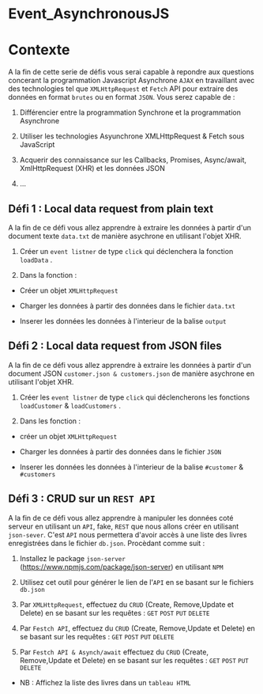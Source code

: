 # Event_AsynchronousJS
# Contexte
A la fin de cette serie de défis vous serai capable à repondre aux questions concerant la programmation Javascript Asynchrone `AJAX` en travaillant avec des technologies tel que `XMLHttpRequest` et `Fetch` API pour extraire des données en format `brutes` ou en format `JSON`. Vous serez capable de :

1. Différencier entre la programmation Synchrone et la programmation Asynchrone

2. Utiliser les technologies Asyunchrone XMLHttpRequest & Fetch sous JavaScript

3. Acquerir des connaissance sur les Callbacks, Promises, Async/await, XmlHttpRequest (XHR) et les données JSON

4. ...


## Défi 1 : Local data request from plain text

A la fin de ce défi vous allez apprendre à extraire les données à partir d'un document texte `data.txt` de manière asychrone en utilisant l'objet XHR.



1. Créer un `event listner` de type `click` qui déclenchera la fonction `loadData` .

2. Dans la fonction :

- Créer un objet `XMLHttpRequest`

- Charger les données à partir des données dans le fichier `data.txt`

- Inserer les données les données à l'interieur de la balise `output`


## Défi 2 : Local data request from JSON files

A la fin de ce défi vous allez apprendre à extraire les données à partir d'un document JSON `customer.json & customers.json` 
de manière asychrone en utilisant l'objet XHR.

1. Créer les `event listner` de type `click` qui déclencherons les fonctions `loadCustomer` & `loadCustomers` .

2. Dans les fonction :

- créer un objet `XMLHttpRequest`

- Charger les données à partir des données dans le fichier `JSON`

- Inserer les données les données à l'interieur de la balise `#customer` & `#customers`


## Défi 3 : CRUD sur un `REST API`

A la fin de ce défi vous allez apprendre à manipuler les données coté serveur en utilisant un `API`, fake, `REST` que nous allons créer en utilisant `json-sever`.
C'est `API` nous permettera d'avoir accès à une liste des livres enregistrées dans le fichier `db.json`. Procèdant comme suit : 

1. Installez le package `json-server` (https://www.npmjs.com/package/json-server) en utilisant `NPM`

2. Utilisez cet outil pour générer le lien de l'`API` en se basant sur le fichiers `db.json`

3. Par `XMLHttpRequest`, effectuez du `CRUD` (Create, Remove,Update et Delete) en se basant sur les requêtes : `GET` `POST` `PUT` `DELETE`

4. Par `Festch API`, effectuez du `CRUD` (Create, Remove,Update et Delete) en se basant sur les requêtes : `GET` `POST` `PUT` `DELETE`

5. Par `Festch API & Asynch/await` effectuez du `CRUD` (Create, Remove,Update et Delete) en se basant sur les requêtes : `GET` `POST` `PUT` `DELETE`

* NB : Affichez la liste des livres dans un `tableau HTML` 
